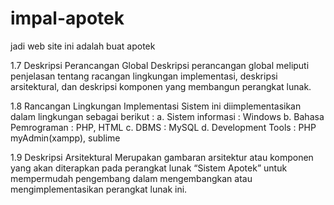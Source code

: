 # impal-apotek
jadi web site ini adalah buat apotek

1.7	Deskripsi Perancangan Global
Deskripsi perancangan global meliputi penjelasan tentang racangan lingkungan implementasi, deskripsi arsitektural, dan deskripsi komponen yang membangun perangkat lunak. 

1.8	Rancangan Lingkungan Implementasi
Sistem ini diimplementasikan dalam lingkungan sebagai berikut :
a.	Sistem informasi : Windows
b.	Bahasa Pemrograman : PHP, HTML
c.	DBMS : MySQL
d.	Development Tools : PHP myAdmin(xampp), sublime

1.9	Deskripsi Arsitektural
Merupakan gambaran arsitektur atau komponen yang akan diterapkan pada perangkat lunak “Sistem Apotek” untuk mempermudah pengembang dalam mengembangkan atau mengimplementasikan perangkat lunak ini.

